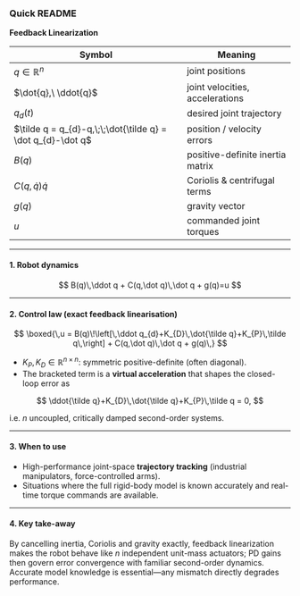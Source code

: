 ### Quick README

**Feedback Linearization**

| Symbol                                                      | Meaning                          |
| ----------------------------------------------------------- | -------------------------------- |
| $q\in\mathbb{R}^{n}$                                        | joint positions                  |
| $\dot{q},\ \ddot{q}$                                        | joint velocities, accelerations  |
| $q_{d}(t)$                                                  | desired joint trajectory         |
| $\tilde q = q_{d}-q,\;\;\dot{\tilde q} = \dot q_{d}-\dot q$ | position / velocity errors       |
| $B(q)$                                                      | positive-definite inertia matrix |
| $C(q,\dot q)\dot q$                                         | Coriolis & centrifugal terms     |
| $g(q)$                                                      | gravity vector                   |
| $u$                                                         | commanded joint torques          |

---

#### 1. Robot dynamics

$$
B(q)\,\ddot q + C(q,\dot q)\,\dot q + g(q)=u
$$

---

#### 2. Control law (exact feedback linearisation)

$$
\boxed{\,u = B(q)\!\left[\,\ddot q_{d}+K_{D}\,\dot{\tilde q}+K_{P}\,\tilde q\,\right] + C(q,\dot q)\,\dot q + g(q)\,}
$$

* $K_{P},K_{D}\in\mathbb{R}^{n\times n}$: symmetric positive-definite (often diagonal).
* The bracketed term is a **virtual acceleration** that shapes the closed-loop error as

$$
\ddot{\tilde q}+K_{D}\,\dot{\tilde q}+K_{P}\,\tilde q = 0,
$$

i.e. $n$ uncoupled, critically damped second-order systems.

---

#### 3. When to use

* High-performance joint-space **trajectory tracking** (industrial manipulators, force-controlled arms).
* Situations where the full rigid-body model is known accurately and real-time torque commands are available.

---

#### 4. Key take-away

By cancelling inertia, Coriolis and gravity exactly, feedback linearization makes the robot behave like $n$ independent unit-mass actuators; PD gains then govern error convergence with familiar second-order dynamics. Accurate model knowledge is essential—any mismatch directly degrades performance.
